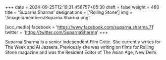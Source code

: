 +++
date = 2024-09-25T12:19:31.456757+05:30
draft = false
weight = 480
title = 'Suparna Sharma'
designations = ['Rolling Stone']
img = '/images/members/Suparna Sharma.png'

[soc_media]
facebook = 'https://www.facebook.com/suparna.sharma.71'
twitter = 'https://twitter.com/SuparnaSharma'
+++

Suparna Sharma is a senior Independent Film Critic. She currently writes for The Week and Al Jazeera. Previously she was writing on films for Rolling Stone magazine and was the Resident Editor of The Asian Age, New Delhi.
